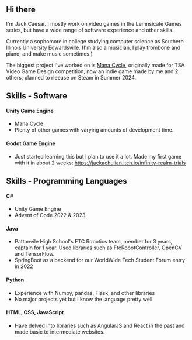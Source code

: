 ## Hi there

I'm Jack Caesar. I mostly work on video games in the Lemnsicate Games series, but have a wide range of software experience and other skills.

Currently a sophomore in college studying computer science as Southern Illinois University Edwardsville.
(I'm also a musician, I play trombone and piano, and make music sometimes.)

The biggest project I've worked on is [Mana Cycle](https://infinityjka.itch.io/mana-cycle), originally made for TSA Video Game Design competition, now an indie game made by me and 2 others, planned to rleease on Steam in Summer 2024.

## Skills - Software
#### Unity Game Engine
-  Mana Cycle
-  Plenty of other games with varying amounts of development time.
#### Godot Game Engine
- Just started learning this but I plan to use it a lot. Made my first game with it in about 2 weeks: https://jackachulian.itch.io/infinity-realm-trials

## Skills - Programming Languages
#### C#
- Unity Game Engine
- Advent of Code 2022 & 2023
#### Java
- Pattonvile High School's FTC Robotics team, member for 3 years, captain for 1 year. Used libraries such as FtcRobotController, OpenCV and TensorFlow.
- SpringBoot as a backend for our WorldWide Tech Student Forum entry in 2022
#### Python
- Experience with Numpy, pandas, Flask, and other libraries
- No major projects yet but I know the language pretty well
#### HTML, CSS, JavaScript
- Have delved into libraries such as AngularJS and React in the past and made basic to intermediate websites.
